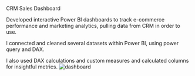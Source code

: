 CRM Sales Dashboard

Developed interactive Power BI dashboards to track e-commerce performance and marketing analytics, pulling data from CRM in order to use.

I connected and cleaned several datasets within Power BI, using power query and DAX.

I also used DAX calculations and custom measures and calculated columns for insightful metrics.
![dashboard](https://github.com/user-attachments/assets/6fcc379b-6040-4d97-8eea-01904c90feb1)

